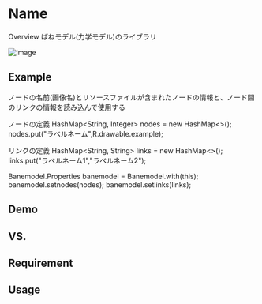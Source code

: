 Name
====

Overview
ばねモデル(力学モデル)のライブラリ

![image](https://raw.githubusercontent.com/kai0masanari/baneVisualizer/master/art/image.gif)

## Example
ノードの名前(画像名)とリソースファイルが含まれたノードの情報と、ノード間のリンクの情報を読み込んで使用する

ノードの定義
HashMap<String, Integer> nodes = new HashMap<>();
nodes.put("ラベルネーム",R.drawable.example);

リンクの定義
HashMap<String, String> links = new HashMap<>();
links.put("ラベルネーム1","ラベルネーム2");

Banemodel.Properties banemodel = Banemodel.with(this);
banemodel.setnodes(nodes);
banemodel.setlinks(links);


## Demo


## VS. 

## Requirement

## Usage